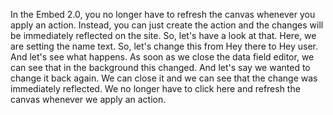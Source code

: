 In the Embed 2.0, you no longer have to refresh the canvas whenever you apply an action. Instead, you can just create the action and the changes will be immediately reflected on the site. So, let's have a look at that. Here, we are setting the name text. So, let's change this from Hey there to Hey user. And let's see what happens. As soon as we close the data field editor, we can see that in the background this changed. And let's say we wanted to change it back again. We can close it and we can see that the change was immediately reflected. We no longer have to click here and refresh the canvas whenever we apply an action.